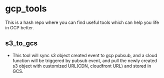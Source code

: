 # gcp_tools
This is a hash repo where you can find useful tools which can help you life in GCP better.
## s3_to_gcs
* This tool will sync s3 object created event to gcp pubsub, and a cloud function will be triggered by pubsub event, and pull the newly created s3 object with customized URL(CDN, cloudfront URL) and stored in GCS. 
